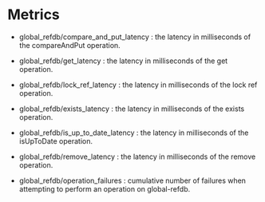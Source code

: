 Metrics
=============

* global_refdb/compare_and_put_latency
  : the latency in milliseconds of the compareAndPut operation.

* global_refdb/get_latency
  : the latency in milliseconds of the get operation.

* global_refdb/lock_ref_latency
  : the latency in milliseconds of the lock ref operation.

* global_refdb/exists_latency
  : the latency in milliseconds of the exists operation.

* global_refdb/is_up_to_date_latency
  : the latency in milliseconds of the isUpToDate operation.

* global_refdb/remove_latency
  : the latency in milliseconds of the remove operation.

* global_refdb/operation_failures
  : cumulative number of failures when attempting to perform an operation on global-refdb.
